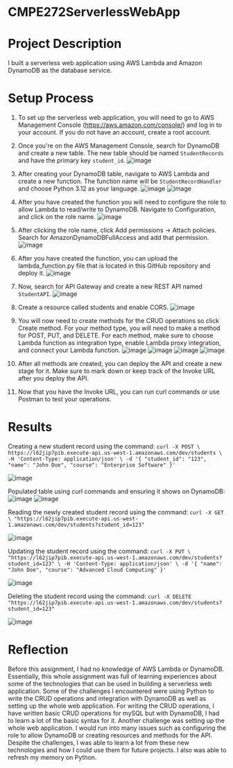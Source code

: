 # CMPE272ServerlessWebApp

# Project Description
I built a serverless web application using AWS Lambda and Amazon DynamoDB as the database service.

# Setup Process 
1) To set up the serverless web application, you will need to go to AWS Management Console (https://aws.amazon.com/console/) and log in to your account. If you do not have an account, create a root account. 

2) Once you're on the AWS Management Console, search for DynamoDB and create a new table. The new table should be named `StudentRecords` and have the primary key `student_id`.
![image](https://github.com/user-attachments/assets/7eb821ab-09ad-44fc-89a8-6bfe79db71fe)

3) After creating your DynamoDB table, navigate to AWS Lambda and create a new function. The function name will be `StudentRecordHandler` and choose Python 3.12 as your language. 
![image](https://github.com/user-attachments/assets/41840286-a5b6-4eb3-a748-a14b391018cd)
![image](https://github.com/user-attachments/assets/7a0a5bf3-0881-49b9-be41-ddda0e3ebc5b)

4) After you have created the function you will need to configure the role to allow Lambda to read/write to DynamoDB. Navigate to Configuration, and click on the role name.
![image](https://github.com/user-attachments/assets/66337903-b853-4589-b7bc-742c8853e56a)

6) After clicking the role name, click Add permissions -> Attach policies. Search for AmazonDynamoDBFullAccess and add that permission.
![image](https://github.com/user-attachments/assets/69807b2a-cb8f-4138-a22d-ec6142ae9133)

7) After you have created the function, you can upload the lambda_function.py file that is located in this GitHub repository and deploy it.
![image](https://github.com/user-attachments/assets/5230732d-4f39-44bf-b593-f6f43e18abe8)

8) Now, search for API Gateway and create a new REST API named `StudentAPI`.
![image](https://github.com/user-attachments/assets/2795624e-de80-4ce0-8c5b-7453429437ed)

9) Create a resource called students and enable CORS.
![image](https://github.com/user-attachments/assets/e7e33145-fc2c-48b0-8b44-d8afdc6243e8)

10) You will now need to create methods for the CRUD operations so click Create method. For your method type, you will need to make a method for POST, PUT, and DELETE. For each method, make sure to choose Lambda function as integration type, enable Lambda proxy integration, and connect your Lambda function.
![image](https://github.com/user-attachments/assets/6ffc6c58-6e8f-4259-a04e-d489a0fe4de6)
![image](https://github.com/user-attachments/assets/74ad18e7-34fd-4f4e-9d21-40e3953ba6a2)
![image](https://github.com/user-attachments/assets/675e75a9-b3a0-4d92-aefb-56fa09163ab8)
![image](https://github.com/user-attachments/assets/d9beab15-aad7-46a0-b605-f401b139cc28)

11) After all methods are created, you can deploy the API and create a new stage for it. Make sure to mark down or keep track of the Invoke URL after you deploy the API.
    
13) Now that you have the Invoke URL, you can run curl commands or use Postman to test your operations.

# Results
Creating a new student record using the command:
` curl -X POST \
  https://l62jip7pib.execute-api.us-west-1.amazonaws.com/dev/students \
  -H 'Content-Type: application/json' \
  -d '{ "student_id": "123", "name": "John Doe", "course": "Enterprise Software" }'
 `
 
![image](https://github.com/user-attachments/assets/4003fc85-4ee6-43a9-afa8-6c567655e27d)

Populated table using curl commands and ensuring it shows on DynamoDB:
![image](https://github.com/user-attachments/assets/924d7b95-aaf5-4ad3-97ee-a47a5929dd00)
![image](https://github.com/user-attachments/assets/b2cff561-a65c-4c97-bb5c-acf4a44fd024)

Reading the newly created student record using the command:
`curl -X GET \ "https://l62jip7pib.execute-api.us-west-1.amazonaws.com/dev/students?student_id=123"`

![image](https://github.com/user-attachments/assets/6b6b30b7-67c8-44dc-a9aa-579e885ea606)

Updating the student record using the command:
` curl -X PUT \ 
  "https://l62jip7pib.execute-api.us-west-1.amazonaws.com/dev/students?student_id=123" \
  -H 'Content-Type: application/json' \
  -d '{ "name": "John Doe", "course": "Advanced Cloud Computing" }'
`

![image](https://github.com/user-attachments/assets/8db0342d-2af8-450c-b597-88098c66798d)

Deleting the student record using the command:
`curl -X DELETE "https://l62jip7pib.execute-api.us-west-1.amazonaws.com/dev/students?student_id=123"`

![image](https://github.com/user-attachments/assets/9ffb31c5-b140-4726-8f93-c819d932ca8f)


# Reflection
Before this assignment, I had no knowledge of AWS Lambda or DynamoDB. Essentially, this whole assignment was full of learning experiences about some of the technologies that can be used in building a serverless web application. Some of the challenges I encountered were using Python to write the CRUD operations and integration with DynamoDB as well as setting up the whole web application. For writing the CRUD operations, I have written basic CRUD operations for mySQL but with DynamoDB, I had to learn a lot of the basic syntax for it. Another challenge was setting up the whole web application. I would run into many issues such as configuring the role to allow DynamoDB or creating resources and methods for the API. Despite the challenges, I was able to learn a lot from these new technologies and how I could use them for future projects. I also was able to refresh my memory on Python.
